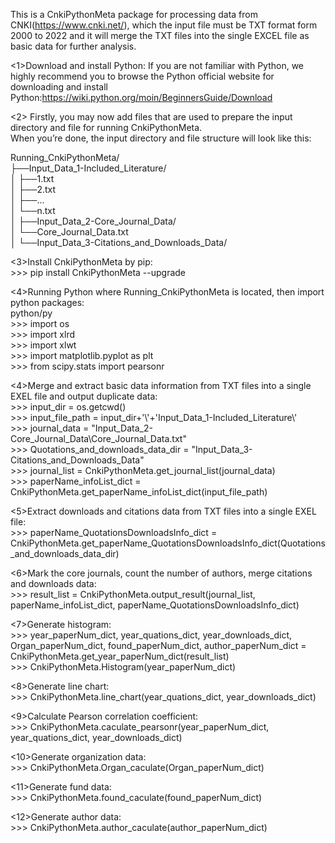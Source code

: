This is a CnkiPythonMeta package for processing data from CNKI(https://www.cnki.net/),
which the input file must be TXT format form 2000 to 2022 and it will merge the TXT files into the single EXCEL file 
as basic data for further analysis.

<1>Download and install Python:
If you are not familiar with Python, we highly recommend you to browse the Python official website for 
downloading and install Python:https://wiki.python.org/moin/BeginnersGuide/Download

<2> Firstly, you may now add files that are used to prepare the input directory and file for running CnkiPythonMeta.  
    When you’re done, the input directory and file structure will look like this:

Running_CnkiPythonMeta/  
├──Input_Data_1-Included_Literature/    
│          ├──1.txt  
│          ├──2.txt   
│          ├──...  
│	   └──n.txt  
│
├──Input_Data_2-Core_Journal_Data/  
│          └──Core_Journal_Data.txt  
│
└──Input_Data_3-Citations_and_Downloads_Data/  

<3>Install CnkiPythonMeta by pip:  
 	>>> pip install CnkiPythonMeta --upgrade  
	
<4>Running Python where Running_CnkiPythonMeta is located, then import python packages:  
	python/py  
	>>> import os  
	>>> import xlrd  
	>>> import xlwt  
	>>> import matplotlib.pyplot as plt  
	>>> from scipy.stats import pearsonr  	

<4>Merge and extract basic data information from TXT files into a single EXEL file and output duplicate data:  
	>>> input_dir = os.getcwd()  
	>>> input_file_path = input_dir+'\\'+'Input_Data_1-Included_Literature\\'  
	>>> journal_data = "Input_Data_2-Core_Journal_Data\\Core_Journal_Data.txt"  
	>>> Quotations_and_downloads_data_dir = "Input_Data_3-Citations_and_Downloads_Data"  
	>>> journal_list = CnkiPythonMeta.get_journal_list(journal_data)  
	>>> paperName_infoList_dict = CnkiPythonMeta.get_paperName_infoList_dict(input_file_path)  
	
<5>Extract downloads and citations data from TXT files into a single EXEL file:  
    >>> paperName_QuotationsDownloadsInfo_dict = CnkiPythonMeta.get_paperName_QuotationsDownloadsInfo_dict(Quotations_and_downloads_data_dir)  

<6>Mark the core journals, count the number of authors, merge citations and downloads data:  
    >>> result_list = CnkiPythonMeta.output_result(journal_list, paperName_infoList_dict, paperName_QuotationsDownloadsInfo_dict)  
	
<7>Generate histogram:  
	>>> year_paperNum_dict, year_quations_dict, year_downloads_dict, Organ_paperNum_dict, found_paperNum_dict, author_paperNum_dict = CnkiPythonMeta.get_year_paperNum_dict(result_list)  
	>>> CnkiPythonMeta.Histogram(year_paperNum_dict)  
	
<8>Generate line chart:  
	>>> CnkiPythonMeta.line_chart(year_quations_dict, year_downloads_dict)  
  
<9>Calculate Pearson correlation coefficient:  
	>>> CnkiPythonMeta.caculate_pearsonr(year_paperNum_dict, year_quations_dict, year_downloads_dict)  
	
<10>Generate organization data:  
	>>> CnkiPythonMeta.Organ_caculate(Organ_paperNum_dict)  
	
<11>Generate fund data:  
	>>> CnkiPythonMeta.found_caculate(found_paperNum_dict)  

<12>Generate author data:  
	>>> CnkiPythonMeta.author_caculate(author_paperNum_dict)  
	
	
	
	
